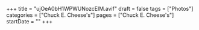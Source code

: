 +++
title = "ujOeA0bH1WPWUNozcEIM.avif"
draft = false
tags = ["Photos"]
categories = ["Chuck E. Cheese's"]
pages = ["Chuck E. Cheese's"]
startDate = ""
+++
